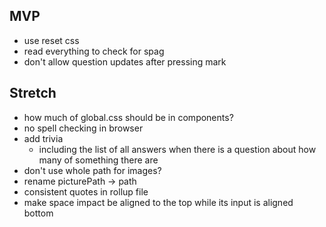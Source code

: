 MVP
---

* use reset css
* read everything to check for spag
* don't allow question updates after pressing mark

Stretch
-------

* how much of global.css should be in components?
* no spell checking in browser
* add trivia
    * including the list of all answers when there is a question about how many of something there are
* don't use whole path for images?
* rename picturePath -> path
* consistent quotes in rollup file
* make space impact be aligned to the top while its input is aligned bottom
